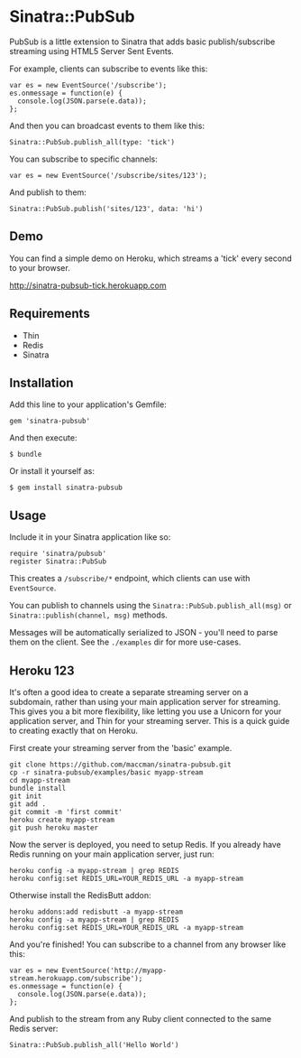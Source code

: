 # Sinatra::PubSub

PubSub is a little extension to Sinatra that adds basic publish/subscribe streaming
using HTML5 Server Sent Events.

For example, clients can subscribe to events like this:

    var es = new EventSource('/subscribe');
    es.onmessage = function(e) {
      console.log(JSON.parse(e.data));
    };

And then you can broadcast events to them like this:

    Sinatra::PubSub.publish_all(type: 'tick')

You can subscribe to specific channels:

    var es = new EventSource('/subscribe/sites/123');

And publish to them:

    Sinatra::PubSub.publish('sites/123', data: 'hi')

## Demo

You can find a simple demo on Heroku, which streams a 'tick' every second to your browser.

http://sinatra-pubsub-tick.herokuapp.com

## Requirements

* Thin
* Redis
* Sinatra

## Installation

Add this line to your application's Gemfile:

    gem 'sinatra-pubsub'

And then execute:

    $ bundle

Or install it yourself as:

    $ gem install sinatra-pubsub

## Usage

Include it in your Sinatra application like so:

    require 'sinatra/pubsub'
    register Sinatra::PubSub

This creates a `/subscribe/*` endpoint, which clients can use with `EventSource`.

You can publish to channels using the `Sinatra::PubSub.publish_all(msg)` or
`Sinatra::publish(channel, msg)` methods.

Messages will be automatically serialized to JSON - you'll need to parse them on the client.
See the `./examples` dir for more use-cases.

## Heroku 123

It's often a good idea to create a separate streaming server on a subdomain, rather than
using your main application server for streaming. This gives you a bit more flexibility, like
letting you use a Unicorn for your application server, and Thin for your streaming server.
This is a quick guide to creating exactly that on Heroku.

First create your streaming server from the 'basic' example.

    git clone https://github.com/maccman/sinatra-pubsub.git
    cp -r sinatra-pubsub/examples/basic myapp-stream
    cd myapp-stream
    bundle install
    git init
    git add .
    git commit -m 'first commit'
    heroku create myapp-stream
    git push heroku master

Now the server is deployed, you need to setup Redis. If you already have Redis running
on your main application server, just run:

    heroku config -a myapp-stream | grep REDIS
    heroku config:set REDIS_URL=YOUR_REDIS_URL -a myapp-stream

Otherwise install the RedisButt addon:

    heroku addons:add redisbutt -a myapp-stream
    heroku config -a myapp-stream | grep REDIS
    heroku config:set REDIS_URL=YOUR_REDIS_URL -a myapp-stream

And you're finished! You can subscribe to a channel from any browser like this:

    var es = new EventSource('http://myapp-stream.herokuapp.com/subscribe');
    es.onmessage = function(e) {
      console.log(JSON.parse(e.data));
    };

And publish to the stream from any Ruby client connected to the same Redis server:

    Sinatra::PubSub.publish_all('Hello World')
